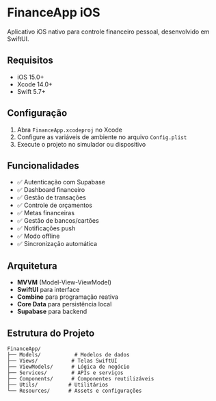 # FinanceApp iOS

Aplicativo iOS nativo para controle financeiro pessoal, desenvolvido em SwiftUI.

## Requisitos

- iOS 15.0+
- Xcode 14.0+
- Swift 5.7+

## Configuração

1. Abra `FinanceApp.xcodeproj` no Xcode
2. Configure as variáveis de ambiente no arquivo `Config.plist`
3. Execute o projeto no simulador ou dispositivo

## Funcionalidades

- ✅ Autenticação com Supabase
- ✅ Dashboard financeiro
- ✅ Gestão de transações
- ✅ Controle de orçamentos
- ✅ Metas financeiras
- ✅ Gestão de bancos/cartões
- ✅ Notificações push
- ✅ Modo offline
- ✅ Sincronização automática

## Arquitetura

- **MVVM** (Model-View-ViewModel)
- **SwiftUI** para interface
- **Combine** para programação reativa
- **Core Data** para persistência local
- **Supabase** para backend

## Estrutura do Projeto

```
FinanceApp/
├── Models/           # Modelos de dados
├── Views/           # Telas SwiftUI
├── ViewModels/      # Lógica de negócio
├── Services/        # APIs e serviços
├── Components/      # Componentes reutilizáveis
├── Utils/          # Utilitários
└── Resources/      # Assets e configurações
```